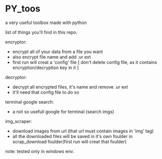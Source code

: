 # PY_toos


a very useful toolbox made with python

list of things you'll find in this repo.

encryptor:

- encrypt all of your data from a file you want
- also encrypt file name and add .ur ext
- first run will creat a 'config' file [ don't delete config file, as it contains encryption/decryption key in it ]

decryptor:

- decrypt all encrypted files, it's name and remove .ur ext
- it'll need that config file to do so

terminal google search:

- a not so usefull google for terminal (search imgs)

img_scraper:

- download images from url (that url must contain images in 'img' tag)
- all the downloaded files will be saved in it's own foulder in scrap_download foulder(first run will creat that foulder)


note: tested only in windows env.
